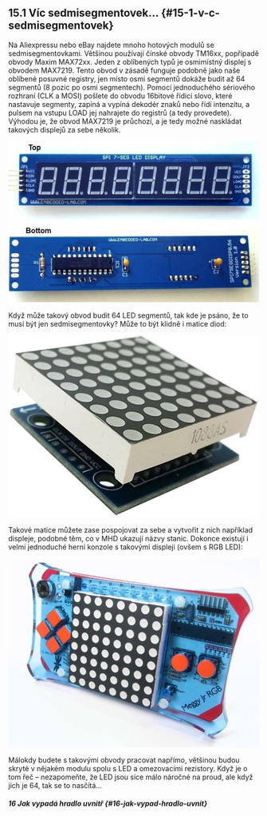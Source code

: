 ## 15.1 Víc sedmisegmentovek… {#15-1-v-c-sedmisegmentovek}

Na Aliexpressu nebo eBay najdete mnoho hotových modulů se sedmisegmentovkami. Většinou používají čínské obvody TM16xx, popřípadě obvody Maxim MAX72xx. Jeden z oblíbených typů je osmimístný displej s obvodem MAX7219\. Tento obvod v zásadě funguje podobně jako naše oblíbené posuvné registry, jen místo osmi segmentů dokáže budit až 64 segmentů (8 pozic po osmi segmentech). Pomocí jednoduchého sériového rozhraní (CLK a MOSI) pošlete do obvodu 16bitové řídicí slovo, které nastavuje segmenty, zapíná a vypíná dekodér znaků nebo řídí intenzitu, a pulsem na vstupu LOAD jej nahrajete do registrů (a tedy provedete). Výhodou je, že obvod MAX7219 je průchozí, a je tedy možné naskládat takových displejů za sebe několik.

![189-1.jpeg](images/00343.jpeg)

Když může takový obvod budit 64 LED segmentů, tak kde je psáno, že to musí být jen sedmisegmentovky? Může to být klidně i matice diod:

![190-1.jpeg](images/00407.jpeg)

Takové matice můžete zase pospojovat za sebe a vytvořit z nich například displeje, podobné těm, co v MHD ukazují názvy stanic. Dokonce existují i velmi jednoduché herní konzole s takovými displeji (ovšem s RGB LED):

![191-1.jpeg](images/00362.jpeg)

Málokdy budete s takovými obvody pracovat napřímo, většinou budou skryté v nějakém modulu spolu s LED a omezovacími rezistory. Když je o tom řeč – nezapomeňte, že LED jsou sice málo náročné na proud, ale když jich je 64, tak se to nasčítá…

##### 16 Jak vypadá hradlo uvnitř {#16-jak-vypad-hradlo-uvnit}